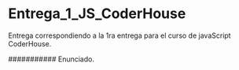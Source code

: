 # Entrega_1_JS_CoderHouse
Entrega correspondiendo a la 1ra entrega para el curso de javaScript CoderHouse.

########### Enunciado.
